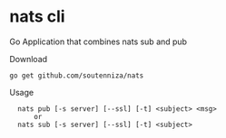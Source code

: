 # nats cli
Go Application that combines nats sub and pub

Download
```
go get github.com/soutenniza/nats
```

Usage
```
  nats pub [-s server] [--ssl] [-t] <subject> <msg> 
      or
  nats sub [-s server] [--ssl] [-t] <subject> 
```
